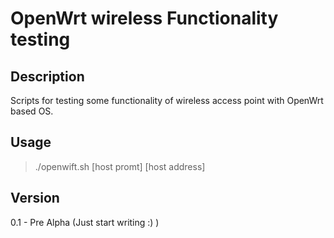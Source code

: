 # OpenWrt wireless Functionality testing

## Description

Scripts for testing some functionality of wireless access point with OpenWrt
based OS.

## Usage

> ./openwift.sh [host promt] [host address]

## Version

0.1 - Pre Alpha (Just start writing :) )
